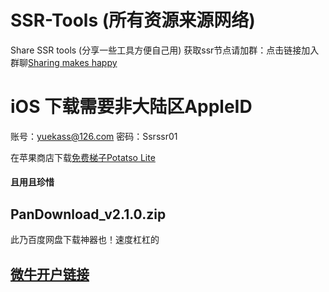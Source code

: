 <!--
 * @Author: Wu
 * @Date: 2019-08-16 14:16:09
 * @LastEditors: Wu
 * @LastEditTime: 2019-08-16 15:41:00
 * @Description: 
 -->
# SSR-Tools (所有资源来源网络)
Share SSR tools (分享一些工具方便自己用) 
获取ssr节点请加群：点击链接加入群聊[Sharing makes happy](https://jq.qq.com/?_wv=1027&k=5clJTyL)

# iOS  下载需要非大陆区AppleID 
账号：yuekass@126.com  密码：Ssrssr01

在苹果商店下载[免费梯子Potatso Lite](https://apps.apple.com/us/app/potatso-lite/id1239860606)

#### 且用且珍惜 ####

## PanDownload_v2.1.0.zip 
此乃百度网盘下载神器也！速度杠杠的

## [微牛开户链接](https://act.webullzone.com/free-stocks/cn/deposit-3.html?inviteCode=DmkqLBklvdB4&source=reach_295_A1_push)

